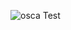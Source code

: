 ![osca](https://user-images.githubusercontent.com/85078495/136645881-f317425b-9604-40fe-aa37-0f270a251851.jpeg)
Test

